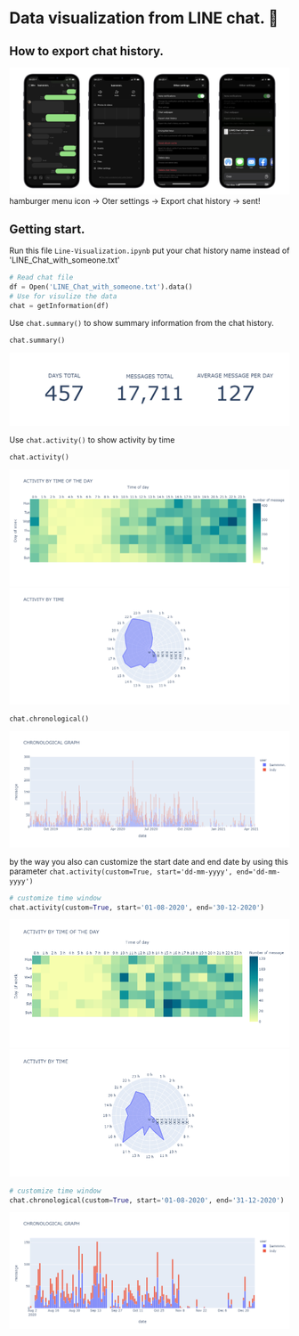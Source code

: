 # Data visualization from LINE chat. :speech_balloon:

## How to export chat history.
![export chat history](https://github.com/wsirigate/Line-chat-visualize/blob/c2755b20a99c7184afa3d034c8651da02c3826fd/img/export_chat.png)
hamburger menu icon -> Oter settings -> Export chat history -> sent!

## Getting start.

Run this file `Line-Visualization.ipynb`
put your chat history name instead of 'LINE_Chat_with_someone.txt'
```python
# Read chat file
df = Open('LINE_Chat_with_someone.txt').data()
# Use for visulize the data
chat = getInformation(df)
```

Use `chat.summary()` to show summary information from the chat history.
```python
chat.summary()
```
![summary plot](https://github.com/wsirigate/Line-chat-visualize/blob/c2755b20a99c7184afa3d034c8651da02c3826fd/img/summary.png)

Use `chat.activity()` to show activity by time
```python
chat.activity()
```
![chat activity heatmap](https://github.com/wsirigate/Line-chat-visualize/blob/c2755b20a99c7184afa3d034c8651da02c3826fd/img/heatmap.png)
![chat activity polar](https://github.com/wsirigate/Line-chat-visualize/blob/c2755b20a99c7184afa3d034c8651da02c3826fd/img/polar.png)

```python
chat.chronological()
```
![chat activity chronological](https://github.com/wsirigate/Line-chat-visualize/blob/c2755b20a99c7184afa3d034c8651da02c3826fd/img/chronological.png)

by the way you also can customize the start date and end date by using this parameter `chat.activity(custom=True, start='dd-mm-yyyy', end='dd-mm-yyyy')`
```python
# customize time window
chat.activity(custom=True, start='01-08-2020', end='30-12-2020')
```
![chat activity heatmap](https://github.com/wsirigate/Line-chat-visualize/blob/c2755b20a99c7184afa3d034c8651da02c3826fd/img/heatmap_custom.png)
![chat activity polar](https://github.com/wsirigate/Line-chat-visualize/blob/c2755b20a99c7184afa3d034c8651da02c3826fd/img/polar_custom.png)
```python
# customize time window
chat.chronological(custom=True, start='01-08-2020', end='31-12-2020')
```
![chat activity chronological](https://github.com/wsirigate/Line-chat-visualize/blob/c2755b20a99c7184afa3d034c8651da02c3826fd/img/chronological_custom.png)
